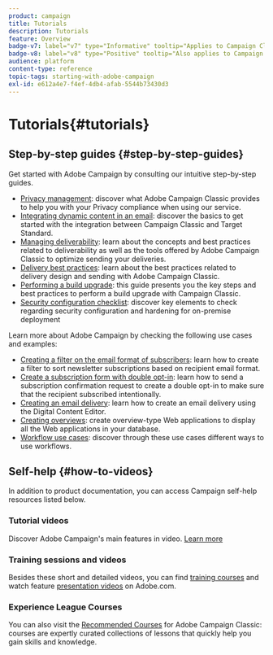 ```yaml
---
product: campaign
title: Tutorials
description: Tutorials
feature: Overview
badge-v7: label="v7" type="Informative" tooltip="Applies to Campaign Classic v7"
badge-v8: label="v8" type="Positive" tooltip="Also applies to Campaign v8"
audience: platform
content-type: reference
topic-tags: starting-with-adobe-campaign
exl-id: e612a4e7-f4ef-4db4-afab-5544b73430d3
---
```

# Tutorials{#tutorials}

 

## Step-by-step guides {#step-by-step-guides}

Get started with Adobe Campaign by consulting our intuitive step-by-step guides.

* [Privacy management](https://helpx.adobe.com/campaign/kb/acc-privacy.html): discover what Adobe Campaign Classic provides to help you with your Privacy compliance when using our service.
* [Integrating dynamic content in an email](https://experienceleague.adobe.com/docs/campaign-classic/using/integrating-with-adobe-experience-cloud/adobe-target/inserting-a-dynamic-image.html): discover the basics to get started with the integration between Campaign Classic and Target Standard.
* [Managing deliverability](../../delivery/using/about-deliverability.md): learn about the concepts and best practices related to deliverability as well as the tools offered by Adobe Campaign Classic to optimize sending your deliveries.
* [Delivery best practices](../../delivery/using/delivery-best-practices.md): learn about the best practices related to delivery design and sending with Adobe Campaign Classic.
* [Performing a build upgrade](https://helpx.adobe.com/campaign/kb/acc-build-upgrade.html): this guide presents you the key steps and best practices to perform a build upgrade with Campaign Classic.
* [Security configuration checklist](https://helpx.adobe.com/campaign/kb/acc-security.html): discover key elements to check regarding security configuration and hardening for on-premise deployment

Learn more about Adobe Campaign by checking the following use cases and examples:

* [Creating a filter on the email format of subscribers](../../platform/using/use-case.md#creating-a-filter-on-the-email-format-of-subscribers): learn how to create a filter to sort newsletter subscriptions based on recipient email format.
* [Create a subscription form with double opt-in](../../web/using/use-cases--web-forms.md#create-a-subscription--form-with-double-opt-in): learn how to send a subscription confirmation request to create a double opt-in to make sure that the recipient subscribed intentionally.
* [Creating an email delivery](../../web/using/use-case--creating-an-email-delivery.md): learn how to create an email delivery using the Digital Content Editor.
* [Creating overviews](../../web/using/use-cases--creating-overviews.md): create overview-type Web applications to display all the Web applications in your database.
* [Workflow use cases](../../workflow/using/about-workflow-use-cases.md): discover through these use cases different ways to use workflows.

## Self-help {#how-to-videos}

In addition to product documentation, you can access Campaign self-help resources listed below.

### Tutorial videos

Discover Adobe Campaign's main features in video. [Learn more](https://experienceleague.adobe.com/docs/campaign-classic-learn/tutorials/overview.html)

### Training sessions and videos

Besides these short and detailed videos, you can find [training courses](https://learning.adobe.com/catalog.html) and watch feature [presentation videos](https://www.adobe.com/training/video.html) on Adobe.com.

### Experience League Courses

You can also visit the [Recommended Courses](https://experienceleague.adobe.com/#dashboard/learning) for Adobe Campaign Classic: courses are expertly curated collections of lessons that quickly help you gain skills and knowledge.
